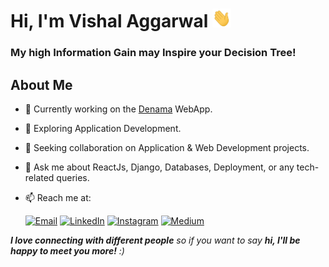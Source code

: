 # Hi, I'm Vishal Aggarwal <img src="https://raw.githubusercontent.com/iamvishalaggarwal/iamvishalaggarwal/main/wave.gif" width="30px" height="30px" />

### My high Information Gain may Inspire your Decision Tree!

## About Me

- 🔭 Currently working on the [Denama](www.denama.com) WebApp.
- 🌱 Exploring Application Development.
- 👯 Seeking collaboration on Application & Web Development projects.
- 💬 Ask me about ReactJs, Django, Databases, Deployment, or any tech-related queries.
- 📫 Reach me at:

   [![Email](https://img.shields.io/badge/vishalagarwal872632@gmail.com-blue?style=social&logo=gmail&link=mailto:vishalagarwal872632@gmail.com)](mailto:vishalagarwal872632@gmail.com)
   [![LinkedIn](https://img.shields.io/badge/iamvishalaggarwal-blue?style=social&logo=linkedin&link=https://www.linkedin.com/in/iamvishalaggarwal/)](https://www.linkedin.com/in/iamvishalaggarwal/)
   [![Instagram](https://img.shields.io/badge/imvishalaggarwal-blue?style=social&logo=instagram&link=https://instagram.com/imvishalaggarwal/)](https://instagram.com/imvishalaggarwal/)
   [![Medium](https://img.shields.io/badge/iamvishalaggarwal-blue?style=social&logo=medium&link=https://iamvishalaggarwal.medium.com/)](https://iamvishalaggarwal.medium.com/)

<em><b>I love connecting with different people</b> so if you want to say <b>hi, I'll be happy to meet you more!</b> :)</em>
